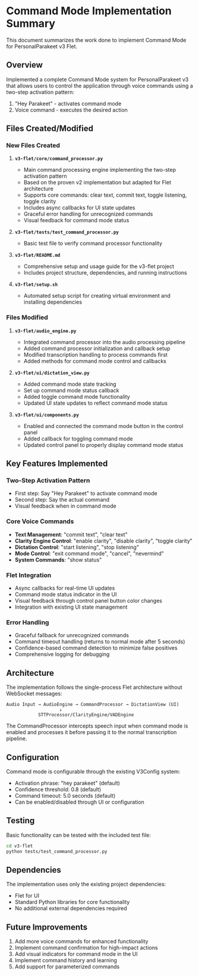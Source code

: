 # Command Mode Implementation Summary

This document summarizes the work done to implement Command Mode for PersonalParakeet v3 Flet.

## Overview

Implemented a complete Command Mode system for PersonalParakeet v3 that allows users to control the application through voice commands using a two-step activation pattern:
1. "Hey Parakeet" - activates command mode
2. Voice command - executes the desired action

## Files Created/Modified

### New Files Created

1. **`v3-flet/core/command_processor.py`**
   - Main command processing engine implementing the two-step activation pattern
   - Based on the proven v2 implementation but adapted for Flet architecture
   - Supports core commands: clear text, commit text, toggle listening, toggle clarity
   - Includes async callbacks for UI state updates
   - Graceful error handling for unrecognized commands
   - Visual feedback for command mode status

2. **`v3-flet/tests/test_command_processor.py`**
   - Basic test file to verify command processor functionality

3. **`v3-flet/README.md`**
   - Comprehensive setup and usage guide for the v3-flet project
   - Includes project structure, dependencies, and running instructions

4. **`v3-flet/setup.sh`**
   - Automated setup script for creating virtual environment and installing dependencies

### Files Modified

1. **`v3-flet/audio_engine.py`**
   - Integrated command processor into the audio processing pipeline
   - Added command processor initialization and callback setup
   - Modified transcription handling to process commands first
   - Added methods for command mode control and callbacks

2. **`v3-flet/ui/dictation_view.py`**
   - Added command mode state tracking
   - Set up command mode status callback
   - Added toggle command mode functionality
   - Updated UI state updates to reflect command mode status

3. **`v3-flet/ui/components.py`**
   - Enabled and connected the command mode button in the control panel
   - Added callback for toggling command mode
   - Updated control panel to properly display command mode status

## Key Features Implemented

### Two-Step Activation Pattern
- First step: Say "Hey Parakeet" to activate command mode
- Second step: Say the actual command
- Visual feedback when in command mode

### Core Voice Commands
- **Text Management**: "commit text", "clear text"
- **Clarity Engine Control**: "enable clarity", "disable clarity", "toggle clarity"
- **Dictation Control**: "start listening", "stop listening"
- **Mode Control**: "exit command mode", "cancel", "nevermind"
- **System Commands**: "show status"

### Flet Integration
- Async callbacks for real-time UI updates
- Command mode status indicator in the UI
- Visual feedback through control panel button color changes
- Integration with existing UI state management

### Error Handling
- Graceful fallback for unrecognized commands
- Command timeout handling (returns to normal mode after 5 seconds)
- Confidence-based command detection to minimize false positives
- Comprehensive logging for debugging

## Architecture

The implementation follows the single-process Flet architecture without WebSocket messages:

```
Audio Input → AudioEngine → CommandProcessor → DictationView (UI)
                    ↓
            STTProcessor/ClarityEngine/VADEngine
```

The CommandProcessor intercepts speech input when command mode is enabled and processes it before passing it to the normal transcription pipeline.

## Configuration

Command mode is configurable through the existing V3Config system:
- Activation phrase: "hey parakeet" (default)
- Confidence threshold: 0.8 (default)
- Command timeout: 5.0 seconds (default)
- Can be enabled/disabled through UI or configuration

## Testing

Basic functionality can be tested with the included test file:
```bash
cd v3-flet
python tests/test_command_processor.py
```

## Dependencies

The implementation uses only the existing project dependencies:
- Flet for UI
- Standard Python libraries for core functionality
- No additional external dependencies required

## Future Improvements

1. Add more voice commands for enhanced functionality
2. Implement command confirmation for high-impact actions
3. Add visual indicators for command mode in the UI
4. Implement command history and learning
5. Add support for parameterized commands
